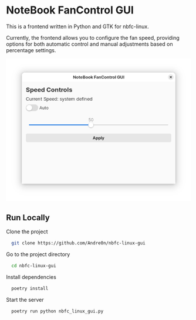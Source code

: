 # NoteBook FanControl GUI

This is a frontend written in Python and GTK for nbfc-linux.

Currently, the frontend allows you to configure the fan speed, providing options for both automatic control and manual adjustments based on percentage settings.

![Screenshot of the program](/assets/main.png "Screenshot of the program")

## Run Locally

Clone the project

```bash
  git clone https://github.com/Andre0n/nbfc-linux-gui
```

Go to the project directory

```bash
  cd nbfc-linux-gui
```

Install dependencies

```bash
  poetry install
```

Start the server

```bash
  poetry run python nbfc_linux_gui.py
```
